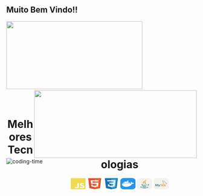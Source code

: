 ## Muito Bem Vindo!!

<div>
  <img  height="180em" width="360em" src="https://github-readme-stats.vercel.app/api?username=DanielRRSilva&show_icons=true&theme=aura&include_all_commits=true&count_private=true"/>
  <img align="right" height="180em" width="430em"  src="https://github-readme-stats.vercel.app/api/top-langs/?username=DanielRRSilva&layout=compact&langs_count=16&theme=aura"/>
</div>
<br>

<div  align="center"> 
  <div style="display: inline_block"><br>
    <img align="left" height="250" alt="coding-time" src="code.gif">
    <h1 align="center">Melhores Tecnologias</h1>
    <img align="center" height="30" width="40" alt="js-icon"  src="https://raw.githubusercontent.com/devicons/devicon/master/icons/javascript/javascript-plain.svg">
    <img align="center" height="30" width="40" alt="html-icon" src="https://raw.githubusercontent.com/devicons/devicon/master/icons/html5/html5-original.svg">
    <img align="center" height="30" width="40" alt="css-icon" src="https://raw.githubusercontent.com/devicons/devicon/master/icons/css3/css3-original.svg">
    <img align="center" height="30" width="40" alt="docker-icon" src="https://github.com/tandpfun/skill-icons/blob/main/icons/Docker.svg">
    <img align="center" height="30" width="40" alt="docker-icon" src="https://github.com/tandpfun/skill-icons/blob/main/icons/Java-Light.svg">
    <img align="center" height="30" width="40" alt="docker-icon" src="https://github.com/tandpfun/skill-icons/blob/main/icons/MySQL-Light.svg">
   </div>
